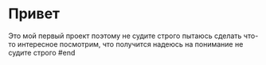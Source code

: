 # Привет
Это мой первый проект
поэтому не судите строго
пытаюсь сделать что-то интересное
посмотрим, что получится
надеюсь на понимание
не судите строго
#end
